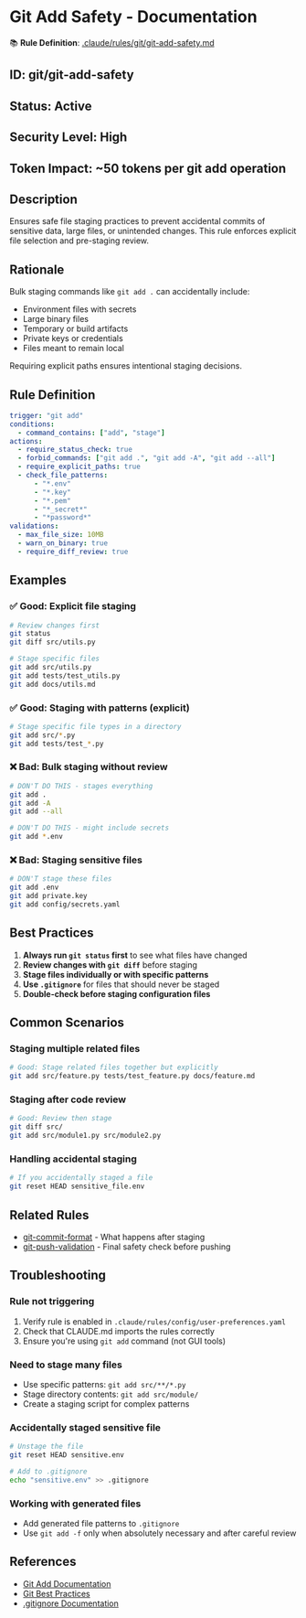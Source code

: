 # Git Add Safety - Documentation

📚 **Rule Definition**: [.claude/rules/git/git-add-safety.md](../../../.claude/rules/git/git-add-safety.md)

## ID: git/git-add-safety
## Status: Active
## Security Level: High
## Token Impact: ~50 tokens per git add operation

## Description
Ensures safe file staging practices to prevent accidental commits of sensitive data, large files, or unintended changes. This rule enforces explicit file selection and pre-staging review.


## Rationale
Bulk staging commands like `git add .` can accidentally include:
- Environment files with secrets
- Large binary files
- Temporary or build artifacts
- Private keys or credentials
- Files meant to remain local

Requiring explicit paths ensures intentional staging decisions.

## Rule Definition
```yaml
trigger: "git add"
conditions:
  - command_contains: ["add", "stage"]
actions:
  - require_status_check: true
  - forbid_commands: ["git add .", "git add -A", "git add --all"]
  - require_explicit_paths: true
  - check_file_patterns:
      - "*.env"
      - "*.key"
      - "*.pem"
      - "*_secret*"
      - "*password*"
validations:
  - max_file_size: 10MB
  - warn_on_binary: true
  - require_diff_review: true
```

## Examples

### ✅ Good: Explicit file staging
```bash
# Review changes first
git status
git diff src/utils.py

# Stage specific files
git add src/utils.py
git add tests/test_utils.py
git add docs/utils.md
```

### ✅ Good: Staging with patterns (explicit)
```bash
# Stage specific file types in a directory
git add src/*.py
git add tests/test_*.py
```

### ❌ Bad: Bulk staging without review
```bash
# DON'T DO THIS - stages everything
git add .
git add -A
git add --all

# DON'T DO THIS - might include secrets
git add *.env
```

### ❌ Bad: Staging sensitive files
```bash
# DON'T stage these files
git add .env
git add private.key
git add config/secrets.yaml
```

## Best Practices

1. **Always run `git status` first** to see what files have changed
2. **Review changes with `git diff`** before staging
3. **Stage files individually or with specific patterns**
4. **Use `.gitignore`** for files that should never be staged
5. **Double-check before staging configuration files**

## Common Scenarios

### Staging multiple related files
```bash
# Good: Stage related files together but explicitly
git add src/feature.py tests/test_feature.py docs/feature.md
```

### Staging after code review
```bash
# Good: Review then stage
git diff src/
git add src/module1.py src/module2.py
```

### Handling accidental staging
```bash
# If you accidentally staged a file
git reset HEAD sensitive_file.env
```

## Related Rules
- [git-commit-format](git-commit-format.md) - What happens after staging
- [git-push-validation](git-push-validation.md) - Final safety check before pushing

## Troubleshooting

### Rule not triggering
1. Verify rule is enabled in `.claude/rules/config/user-preferences.yaml`
2. Check that CLAUDE.md imports the rules correctly
3. Ensure you're using `git add` command (not GUI tools)

### Need to stage many files
- Use specific patterns: `git add src/**/*.py`
- Stage directory contents: `git add src/module/`
- Create a staging script for complex patterns

### Accidentally staged sensitive file
```bash
# Unstage the file
git reset HEAD sensitive.env

# Add to .gitignore
echo "sensitive.env" >> .gitignore
```

### Working with generated files
- Add generated file patterns to `.gitignore`
- Use `git add -f` only when absolutely necessary and after careful review

## References
- [Git Add Documentation](https://git-scm.com/docs/git-add)
- [Git Best Practices](https://about.gitlab.com/topics/version-control/version-control-best-practices/)
- [.gitignore Documentation](https://git-scm.com/docs/gitignore)